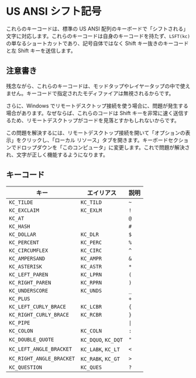 # US ANSI シフト記号

<!---
  original document: 0.13.23:docs/keycodes_us_ansi_shifted.md
  git diff 0.13.23 HEAD -- docs/keycodes_us_ansi_shifted.md | cat
-->
これらのキーコードは、標準の US ANSI 配列のキーボードで「シフトされる」文字に対応します。これらのキーコードは自身のキーコードを持たず、`LSFT(kc)` の単なるショートカットであり、記号自体ではなく Shift キー抜きのキーコードと左 Shift キーを送信します。

## 注意書き

残念ながら、これらのキーコードは、モッドタップやレイヤータップの中で使えません。キーコードで指定されたモディファイアは無視されるからです。

さらに、Windows でリモートデスクトップ接続を使う場合に、問題が発生する場合があります。なぜならば、これらのコードは Shift キーを非常に速く送信するため、リモートデスクトップがコードを見落とすかもしれないからです。

この問題を解決するには、リモートデスクトップ接続を開いて「オプションの表示」をクリックし、「ローカル リソース」タブを開きます。キーボードセクションでドロップダウンを「このコンピュータ」に変更します。これで問題が解決され、文字が正しく機能するようになります。

## キーコード

|キー                    |エイリアス         |説明       |
|------------------------|-------------------|-----------|
|`KC_TILDE`              |`KC_TILD`          |`~`        |
|`KC_EXCLAIM`            |`KC_EXLM`          |`!`        |
|`KC_AT`                 |                   |`@`        |
|`KC_HASH`               |                   |`#`        |
|`KC_DOLLAR`             |`KC_DLR`           |`$`        |
|`KC_PERCENT`            |`KC_PERC`          |`%`        |
|`KC_CIRCUMFLEX`         |`KC_CIRC`          |`^`        |
|`KC_AMPERSAND`          |`KC_AMPR`          |`&`        |
|`KC_ASTERISK`           |`KC_ASTR`          |`*`        |
|`KC_LEFT_PAREN`         |`KC_LPRN`          |`(`        |
|`KC_RIGHT_PAREN`        |`KC_RPRN`          |`)`        |
|`KC_UNDERSCORE`         |`KC_UNDS`          |`_`        |
|`KC_PLUS`               |                   |`+`        |
|`KC_LEFT_CURLY_BRACE`   |`KC_LCBR`          |`{`        |
|`KC_RIGHT_CURLY_BRACE`  |`KC_RCBR`          |`}`        |
|`KC_PIPE`               |                   |`\|`       |
|`KC_COLON`              |`KC_COLN`          |`:`        |
|`KC_DOUBLE_QUOTE`       |`KC_DQUO`, `KC_DQT`|`"`        |
|`KC_LEFT_ANGLE_BRACKET` |`KC_LABK`, `KC_LT` |`<`        |
|`KC_RIGHT_ANGLE_BRACKET`|`KC_RABK`, `KC_GT` |`>`        |
|`KC_QUESTION`           |`KC_QUES`          |`?`        |
